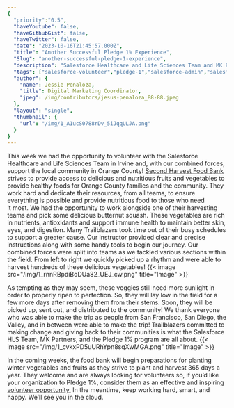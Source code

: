 ```yaml
---
{
  "priority":"0.5",
  "haveYoutube": false,
  "haveGithubGist": false,
  "haveTwitter": false,
  "date": "2023-10-16T21:45:57.000Z",
  "title": "Another Successful Pledge 1% Experience",
  "Slug": "another-successful-pledge-1-experience",
  "description": "Salesforce Healthcare and Life Sciences Team and MK Partners volunteer at Second Harvest Food Bank.",
  "tags": ["salesforce-volunteer","pledge-1","salesforce-admin","salesforce","salesforce-partners"],
  "author": {
    "name": Jessie Penaloza,
    "title": Digital Marketing Coordinator,
    "jpeg": /img/contributors/jesus-penaloza_88-88.jpeg
  },
  "layout": "single",
  "thumbnail": {
    "url": "/img/1_A1ucS0788rDv_5iJqqULJA.png"
  }
}
---
```

This week we had the opportunity to volunteer with the Salesforce Healthcare and Life Sciences Team in Irvine and, with our combined forces, support the local community in Orange County!
[Second Harvest Food Bank](https://feedoc.org/) strives to provide access to delicious and nutritious fruits and vegetables to provide healthy foods for Orange County families and the community. They work hard and dedicate their resources, from all teams, to ensure everything is possible and provide nutritious food to those who need it most.
We had the opportunity to work alongside one of their harvesting teams and pick some delicious butternut squash. These vegetables are rich in nutrients, antioxidants and support immune health to maintain better skin, eyes, and digestion.
Many Trailblazers took time out of their busy schedules to support a greater cause. Our instructor provided clear and precise instructions along with some handy tools to begin our journey. Our combined forces were split into teams as we tackled various sections within the field. From left to right we quickly picked up a rhythm and were able to harvest hundreds of these delicious vegetables!
{{< image src="/img/1_rnnRBpdiBoDUa82_UEJ_cw.png" title="Image" >}}

As tempting as they may seem, these veggies still need more sunlight in order to properly ripen to perfection. So, they will lay low in the field for a few more days after removing them from their stems. Soon, they will be picked up, sent out, and distributed to the community!
We thank everyone who was able to make the trip as people from San Francisco, San Diego, the Valley, and in between were able to make the trip! Trailblazers committed to making change and giving back to their communities is what the Salesforce HLS Team, MK Partners, and the Pledge 1% program are all about.
{{< image src="/img/1_cvkxPD5uURhYpn8sqXwMGA.png" title="Image" >}}

In the coming weeks, the food bank will begin preparations for planting winter vegetables and fruits as they strive to plant and harvest 365 days a year. They welcome and are always looking for volunteers so, if you’d like your organization to Pledge 1%, consider them as an effective and inspiring [volunteer opportunity.](https://feedoc.volunteerhub.com/vv2/)
In the meantime, keep working hard, smart, and happy. We’ll see you in the cloud.
